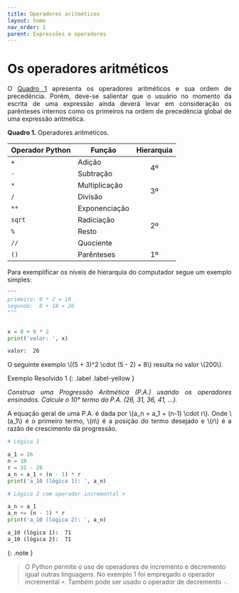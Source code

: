 ```yaml
---
title: Operadores aritméticos
layout: home
nav_order: 1
parent: Expressões e operadores
---
```


<!--Don't delete this script-->
<script src = "https://polyfill.io/v3/polyfill.min.js?features=es6"></script>
<script id = "MathJax-script" async src="https://cdn.jsdelivr.net/npm/mathjax@3/es5/tex-mml-chtml.js"></script>
<!--Don't delete this script-->

<h1>Os operadores aritméticos</h1>

<p align = "justify">
O <a href="#qua1">Quadro 1</a> apresenta os operadores aritméticos e sua ordem de precedência. Porém, deve-se salientar que o usuário no momento da escrita de uma expressão ainda deverá levar em consideração os parênteses internos como os primeiros na ordem de precedência global de uma expressão aritmética.
</p>


<p align = "justify" id = "qua1"><b>Quadro 1.</b> Operadores aritméticos.</p>
<table>
<thead>
  <tr>
    <th>Operador Python</th>
    <th>Função</th>
    <th>Hierarquia</th>
  </tr>
</thead>
<tbody>
  <tr>
    <td><code>+</code></td>
    <td>Adição</td>
    <td rowspan="2"><center>4º</center></td>
  </tr>
  <tr>
    <td><code>-</code></td>
    <td>Subtração</td>
  </tr>
  <tr>
    <td><code>*</code></td>
    <td>Multiplicação</td>
    <td rowspan="2"><center>3º</center></td>
  </tr>
  <tr>
    <td><code>/</code></td>
    <td>Divisão</td>
  </tr>
  <tr>
    <td><code>**</code></td>
    <td>Exponenciação</td>
    <td rowspan="4"><center>2º</center></td>
  </tr>
  <tr>
    <td><code>sqrt</code></td>
    <td>Radiciação</td>
  </tr>
  <tr>
    <td><code>%</code></td>
    <td>Resto</td>
  </tr>
  <tr>
    <td><code>//</code></td>
    <td>Quociente</td>
  </tr>
  <tr>
    <td><code>()</code></td>
    <td>Parênteses</td>
    <td><center>1º</center></td>
  </tr>
</tbody>
</table>

<p align = "justify">
Para exemplificar os níveis de hierarquia do computador segue um exemplo simples:
</p>

```python
"""
primeiro: 9 * 2 = 18
segundo:  8 + 18 = 26
"""


x = 8 + 9 * 2
print('valor: ', x)
```

```cmd
valor:  26
```

<p align = "justify">
O seguinte exemplo \((5 + 3)^2 \cdot (5 - 2) + 8\) resulta no valor \(200\).
</p>


Exemplo Resolvido 1
{: .label .label-yellow }

<p align = "justify">
    <i>
    Construa uma Progressão Aritmética (P.A.) usando os operadores ensinados. Calcule o 10° termo da P.A. (26, 31, 36, 41, ...).
    </i>
</p>

<p align = "justify">
A equação geral de uma P.A. é dada por \(a_n = a_1 + (n-1) \cdot r\). Onde \(a_1\) é o primeiro termo, \(n\) é a posição do termo desejado e \(r\) é a razão de crescimento da progressão.
</p>

```python
# Lógica 1

a_1 = 26
n = 10
r = 31 - 26
a_n = a_1 + (n - 1) * r
print('a_10 (lógica 1): ', a_n)

# Lógica 2 com operador incremental +

a_n = a_1
a_n += (n - 1) * r
print('a_10 (lógica 2): ', a_n)
```

```cmd
a_10 (lógica 1):  71
a_10 (lógica 2):  71
```

{: .note }
> O Python permite o uso de operadores de incremento e decremento igual outras linguagens. No exemplo 1 foi empregado o operador incremental `+`. Também pode ser usado o operador de decremento `-`. 